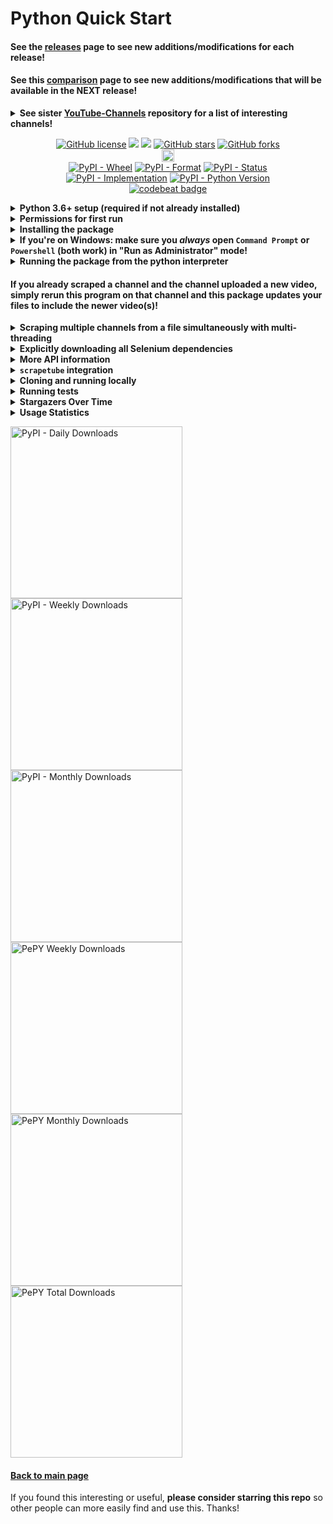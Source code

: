 # Python Quick Start

#### See the [releases](https://github.com/slow-but-steady/yt-videos-list/releases) page to see new additions/modifications for each release!
#### See this [comparison](https://github.com/slow-but-steady/yt-videos-list/compare/v0.6.3...main) page to see new additions/modifications that will be available in the NEXT release!

<details>
  <summary><b>See sister <a href="https://github.com/slow-but-steady/YouTube-Channels">YouTube-Channels</a> repository for a list of interesting channels!</b></summary></h3>

- The `YouTube-Channels` sister repository is a separate repository that uses this package to create a list of videos uploaded by every channel supported by the repository.
- The sister repository will update the lists of videos once a week.
- NOTE: In order to minimize the size of the sister repo, the repo contains the list of videos in ONLY the `csv` format, and not in `txt` or `md` format.
</details>

<p align="center">
  <a href="https://github.com/slow-but-steady/yt-videos-list/blob/main/LICENSE"><img alt="GitHub license" src="https://img.shields.io/github/license/slow-but-steady/yt-videos-list?color=yellow&labelColor=black"></a>
  <a href="https://docs.python.org/3/index.html">    <img src="https://img.shields.io/badge/python-3.6%2B-blue?labelColor=black"/></a>
  <a href="https://www.python.org/dev/peps/pep-0008"><img src="https://img.shields.io/badge/code%20style-PEP8-yellow.svg?labelColor=black"/></a>
  <a href="https://github.com/slow-but-steady/yt-videos-list/stargazers"><img alt="GitHub stars" src="https://img.shields.io/github/stars/slow-but-steady/yt-videos-list?color=blue&labelColor=black"></a>
  <a href="https://github.com/slow-but-steady/yt-videos-list/network"><img alt="GitHub forks" src="https://img.shields.io/github/forks/slow-but-steady/yt-videos-list?color=yellow&labelColor=black"></a>
  <br>
  <a href="https://badge.fury.io/py/yt-videos-list"><img src="https://badge.fury.io/py/yt-videos-list.svg" alt="PyPI version" height="20"></a>
  <br>
  <a href="https://pypi.org/project/yt-videos-list/"><img alt="PyPI - Wheel" src="https://img.shields.io/pypi/wheel/yt-videos-list?labelColor=black&label=PyPI%20-%20Wheel"></a>
  <a href="https://pypi.org/project/yt-videos-list/#files/"><img alt="PyPI - Format" src="https://img.shields.io/pypi/format/yt-videos-list?labelColor=black&label=PyPI%20-%20Format"></a>
  <a href="https://pypi.org/project/yt-videos-list/#history/"><img alt="PyPI - Status" src="https://img.shields.io/pypi/status/yt-videos-list?labelColor=black&label=PyPI%20-%20Status"></a>
  <br>
  <a href="https://pypi.org/project/yt-videos-list/"><img alt="PyPI - Implementation" src="https://img.shields.io/pypi/implementation/yt-videos-list?labelColor=black&label=PyPI%20-%20Implementation"></a>
  <a href="https://pypi.org/project/yt-videos-list/"><img alt="PyPI - Python Version" src="https://img.shields.io/pypi/pyversions/yt-videos-list?labelColor=black&label=PyPI%20-%20Python%20Version"></a>
  <br>
  <a href="https://codebeat.co/projects/github-com-slow-but-steady-yt_videos_list-master"><img src="https://codebeat.co/badges/46b103ed-da79-4893-96af-ce95c9149532" alt="codebeat badge"/></a>
</p>

<details>
  <summary><b>Python 3.6+ setup (required if not already installed)</b></summary>

This package uses [f-strings](https://cito.github.io/blog/f-strings/) (more [here](https://realpython.com/python-f-strings/)), and so requires Python 3.6+.

If you have an older version of Python, you can download Python 3.9.1 (follow links below) and follow the instructions to set up Python for your machine. If you want to install a different version, visit the [Python Downloads page](https://www.python.org/downloads/) and select the version you want.
- [macOS 64-bit installer](https://www.python.org/ftp/python/3.9.1/python-3.9.1-macosx10.9.pkg)
- [Windows x86-64 executable installer](https://www.python.org/ftp/python/3.9.1/python-3.9.1-amd64.exe)
- [Windows x86 executable installer](https://www.python.org/ftp/python/3.9.1/python-3.9.1.exe)
- [Gzipped source tarball](https://www.python.org/ftp/python/3.9.1/Python-3.9.1.tgz) (most useful for Linux)
</details>

<details>
  <summary><b>Permissions for first run</b></summary>

  This is required to make sure you can download and install the required Selenium binary dependencies.
  <details>
  <summary><b>On Windows: make sure you open <code>Command Prompt</code> or <code>Powershell</code> (both work) in "Run as Administrator" mode</b></summary>

  - shortcut: <kbd>⊞ Win</kbd> + <kbd>X</kbd> + <kbd>A</kbd>
  </details>
  <details>
    <summary><b>On Unix based machines (MacOS, Linux): make sure you have read and write access to <code>/usr/local/bin/</code></b></summary>

  - if you're not sure, open terminal and run `sudo chown $USER /usr/local/bin/`
  </details>
<br>
</details>

<details>
  <summary><b>Installing the package</b></summary>

After you install Python 3.6+ and ensure you have the required permissions as needed, enter the following in your command line:
```shell
# if something isn't working properly, try rerunning this
# the problem may have been fixed with a newer version

pip3 install -U yt-videos-list     # MacOS/Linux
pip  install -U yt-videos-list     # Windows


# if that doesn't work:

python3 -m pip install -U yt-videos-list     # MacOS/Linux
python  -m pip install -U yt-videos-list     # Windows
```
</details>

<details>
  <summary><b>If you're on Windows: make sure you <i>always</i> open <code>Command Prompt</code> or <code>Powershell</code> (both work) in "Run as Administrator" mode!</b></summary>

  - shortcut: <kbd>⊞ Win</kbd> + <kbd>X</kbd> + <kbd>A</kbd>
  - this allows `yt_videos_list` to update selenium webdriver binaries to be compatible with newer browser versions as browsers are updated (e.g. your Firefox browser updates from version 77 to version 82)
    - to see the commands being run, see the `yt_videos_list/docs/dependencies.json` file
</details>

<details>
  <summary><b>Running the package from the python interpreter</b></summary>

```shell
python3     # MacOS/Linux
python      # Windows
```
```python
from yt_videos_list import ListCreator


my_driver = 'firefox' # SUBSTITUTE DRIVER YOU WANT (options below)
lc = ListCreator(driver=my_driver, scroll_pause_time=0.8)


lc.create_list_for(url='https://www.youtube.com/user/schafer5')
lc.create_list_for(url='https://www.youtube.com/channel/UC8butISFwT-Wl7EV0hUK0BQ', log_silently=True)
# Set `log_silently` to `True` to mute program logging to the console.
# The program will log the prgram status and any program information
# to only the log file for the channel being scraped
# (this is useful when scraping multiple channels at once with multi-threading).
# By default, the program logs to both the log file for the channel being scraped AND the console.


# to name the file using the channel ID instead of the channel name, set file_name='id'
# this is useful when scraping multiple channels with the same name:
lc.create_list_for(url='https://www.youtube.com/channel/UCb2EYjrzI6WpNAmPZeihhag', file_name='id')
lc.create_list_for(url='https://www.youtube.com/channel/UCDzYhlGOvGqsYw8IaTKDT8g', file_name='id')

# for more details about this method:
help(lc.create_list_for)


# see the new files that were just created:
import os
os.system('ls -lt | head')                      # MacOS/Linux
os.system('dir /O-D | find "_videos_list"')     # Windows

# for more information on using the module:
help(lc)
```
- `driver` options include:
  - `'firefox'`
  - `'opera'`
  - `'safari'` (MacOS only)
  - `'chrome'`
  - `'brave'`
  - `'edge'` (Windows only!)
- increase `scroll_pause_time` for laggy internet and decrease `scroll_pause_time` for fast internet
</details>

#### If you already scraped a channel and the channel uploaded a new video, simply rerun this program on that channel and this package updates your files to include the newer video(s)!

<details>
  <summary><b>Scraping multiple channels from a file simultaneously with multi-threading</b></summary>

Add the url to every channel you want to extract information from in a `txt` file with every url placed on a new line.
- example: [`channels.txt`](./channels.txt) (NOTE this is a relative link, so this ***might*** not link properly on non-GitHub hosted sites!)

Enter the python interpreter:

```
python3     # MacOS/Linux
python      # Windows
```
```python
from yt_videos_list import ListCreator

lc = ListCreator(driver='firefox', scroll_pause_time=1.2)
lc.create_list_from(path_to_channel_urls_file='channels.txt', number_of_threads=4)

# configuring settings:
lc.create_list_from(
  path_to_channel_urls_file='channels.txt',
  number_of_threads=4,
  min_sleep=1,
  max_sleep=5,
  after_n_channels_pause_for_s=(20, 10),
  log_subthread_status_silently=False,
  log_subthread_info_silently=False
)                                                                     # defaults (keyword argument form)
lc.create_list_from('channels.txt', 4, 1, 5, (20, 10), False, False)  # defaults (positional argument form)
lc.create_list_from('channels.txt', min_sleep=3, max_sleep=10)        # modifying only min_sleep and max_sleep

help(lc.create_list_from) # see API method details
```
- See [Thread about multi-threading with yt_videos_list](https://github.com/slow-but-steady/yt-videos-list/discussions/11) for more information!

</details>

<details>
  <summary><b>Explicitly downloading all Selenium dependencies</b></summary>

Ideal if you use Selenium for other projects 😎
- Make sure you already have the `yt-videos-list` package installed (follow directions above for getting set up), then run the following:
```shell
pip3 install -U yt-videos-list # MacOS/Linux: ensure latest package
python3                        # MacOS/Linux: enter python interpreter
pip install -U yt-videos-list  # Windows:     ensure latest package
python                         # Windows:     enter python interpreter
```
```python
from yt_videos_list.download import selenium_webdriver_dependencies
selenium_webdriver_dependencies.download_all()
```
That's all! 🤓
</details>

<details>
  <summary><b>More API information</b></summary>

---
**NOTE** that you can also access all the information below from the Python interpreter by entering
```python
import yt_videos_list
help(yt_videos_list)
```

---
```python
# default options for the ListCreator object

ListCreator(
  txt=True,
  csv=True,
  md=True,
  reverse_chronological=True,
  headless=False,
  scroll_pause_time=0.8,
  driver='firefox',
  cookie_consent=False
  )
```
There are a number of optional arguments you can specify during the instantiation of the ListCreator object. The preceding arguments are run by default, but in case you want more flexibility, you can specify the:
- `driver` argument:
  - Firefox (default)
  - Opera
  - Safari (MacOS only)
  - Chrome
  - Brave
  - Edge (Windows only)
    - `driver='firefox'`
    - `driver='opera'`
    - `driver='safari'`
    - `driver='chrome'`
    - `driver='brave'`
    - `driver='edge'`
- `cookie_consent` argument:
  - `False` (default) - block all cookie options if prompted by YouTube (at consent.youtube.com)
  - `True` - accept all cookie options if prompted by YouTube (also at consent.youtube.com)
    - `cookie_consent=False` (default) OR `cookie_consent=True`
- `txt`, `csv`, `md` file type argument:
  - `True` (default) - create a file for the specified type
  - `False` - do not create a file for the specified type
    - `txt=True`  (default) OR `txt=False`
    - `csv=True`  (default) OR `csv=False`
    - ` md=True`  (default) OR ` md=False`
- `file_suffix` argument:
  - `True` (default) - add a file suffix to the output file name
    - `ChannelName_reverse_chronological_videos_list.csv`
    - `ChannelName_chronological_videos_list.csv`
  - `False` - do NOT add a file suffix to the output file name
    - this means if a reverse chronological file and a chronological file is made for the same channel, they will have the same name!
    - `ChannelName.csv` (reverse chronological output file)
    - `ChannelName.csv` (chronological output file)
      -> `file_suffix=True`  (default) OR `file_suffix=False`
- `all_video_data_in_memory` argument:
  - `False` (default) - do not scrape the entire page
  - `True`            - scrape the entire page (must ALSO set the `video_data_returned` attribute to `True` to return this data!)
    - `all_video_data_in_memory=False` (default) OR `all_video_data_in_memory=True`
- `video_data_returned` argument:
  - `False` (default) - do not return video data collected from the current scrape job (return dummy data instead: `[[0, '', '', '']]`)
  - `True` - return video data collected from the current scrape job
    - if `all_video_data_in_memory` attribute set to `False`, the returned data MIGHT not be the full data, and video numbering MIGHT be incorrect
    - set `all_video_data_in_memory` attribute to `True` to return ALL video data for channel (video number will then also ALWAYS be correct)
      - `video_data_returned=False` (default) OR `video_data_returned=True`
- `video_id_only` argument:
  - `False` (default) - include      the full URL             to video: `https://www.youtube.com/watch?v=ElevenChars`
  - `True`            - include only the identifier parameter to video:                                 `ElevenChars`
    - `video_id_only=False` (default) OR `video_id_only=True`
- `reverse_chronological` argument:
  - `True` (default) - write the files in order from most recent video to the oldest video
  - `False` - write the files in order from oldest video to the most recent video
    - `reverse_chronological=True` (default) OR `reverse_chronological=False`
- `headless` argument:
  - `False` (default) - run the driver with an open Selenium instance for viewing
  - `True` - run the driver in "invisible" mode
    - `headless=False` (default) OR `headless=True`
- `scroll_pause_time` argument:
  - any float values greater than `0` (default `0.8`)
    - The value you provide will be how long the program waits before trying to scroll the videos list page down for the channel you want to scrape. For fast internet connections, you may want to reduce the value, and for slow connections you may want to increase the value.
  - `scroll_pause_time=0.8` (default)
  - CAUTION: reducing this value too much will result in the program not capturing all the videos, so be careful! Experiment :)
- `verify_page_bottom_n_times` argument:
  - any int values greater than `0` (defaults to `3`)
  - NOTE: this argument is only used when CREATING a new file for a new channel, and is unused when UPDATING an existing file for an already scraped channel.
  - The value you provide will be how many times the program needs to verify it acually reached the bottom of the page before accepting it is the bottom of the page, and starting to write the information to the output file(s).
  - For channels that have uploaded THOUSANDS of videos, increase this value to a large number that you think should be sufficient to verify the program reached the bottom of the page.
  - To determine HOW large of a value you should provide, determine the length of time you'd like to wait before being reasonably sure that you reached the bottom of the page and it's not just YouTube's server trying to fetch the response from an old database entry, and divide the time you decided to wait by the `scroll_pause_time` argument.
    - For example, if you want to wait 45 seconds and you set the `scrioll_pause_time` value to `1.0`:
      -> `your_time / scroll_pause_time`
      -> `45 / 1.0`
      -> `45`
      -> therefore: `verify_page_bottom_n_times=45`
    - For channels with only a couple hundred videos (or less), the default value of verify_`page_bottom_n_times=3` **should** be sufficient.
  - See commit a68f8f62e5c343cbb0641125e271bb96cc4f0750 for more details.
- `file_buffering` argument:
  - any `int` values greater than `0` (default `-1`, which uses the default OS setting)
  - LEAVE THIS ALONE IF YOU'RE UNSURE!
  - Documentation:
    - https://docs.python.org/3/library/functions.html#open
  - Deep dive:
    - https://stackoverflow.com/questions/3167494/how-often-does-python-flush-to-a-file
    - https://stackoverflow.com/questions/10019456/usage-of-sys-stdout-flush-method
      - https://stackoverflow.com/questions/230751/how-can-i-flush-the-output-of-the-print-function
      - https://en.wikipedia.org/wiki/Data_buffer
      - https://stackoverflow.com/questions/1450551/buffered-vs-unbuffered-io
    - https://www.quora.com/What-does-flushing-files-or-Stdin-do-in-Python
    - https://www.quora.com/Whats-the-difference-between-buffered-I-O-and-unbuffered-I-O
    - https://stackoverflow.com/questions/8409050/unix-buffered-vs-unbuffered-i-o
    - https://medium.com/@bramblexu/three-ways-to-close-buffer-for-stdout-stdin-stderr-in-python-8be694bd2737
    - https://www.quora.com/In-C-what-does-buffering-I-O-or-buffered-I-O-mean

</details>

<details>
<summary><b><code>scrapetube</code> integration</b></summary>

[`scrapetube`](https://github.com/dermasmid/scrapetube) is a much more efficient backend developer tool that loads the videos uploaded by a channel. This package ***also*** supports loading information from playlists and searches, which `yt-videos-list` currently does not do. Integration with `scrapetube` will be available in a future `yt-videos-list` release!

To keep things backwards-compatible and maintainable, the `scrapetube` integration will be accessible through an almost identical, **separate** interface as the `ListCreator` interface, and the original `ListCreator` interface will continue to be available and continue to receive updates. 🤓

</details>

<details>
<summary><b>Cloning and running locally</b></summary>

To clone the repository and install the most updated version of the package that may not yet be available on the latest release through [PyPI](pypi.org/project/yt-videos-list/), run:
```
git clone https://github.com/slow-but-steady/yt-videos-list.git

cd yt_videos_list/python # MacOS/Linux
pip3 install .           # MacOS/Linux
# if that doesn't work:
python3 -m pip install . # MacOS/Linux

cd yt_videos_list\python # Windows
pip install .            # Windows
# if that doesn't work:
python -m pip install .  # Windows
```
To make your own changes to the `yt_videos_list` python package and run the changes locally:
```
# make changes to the codebase in the
# ===> /dev <=== directory
python3 minifier.py           # MacOS/Linux
pip3 install .                # MacOS/Linux

python minifier.py            # Windows
pip install .                 # Windows
```
NOTE that the changes you make to the codebase SHOULD BE MADE in the `yt_videos_list/python/dev` directory!!
  - the code in the `yt_videos_list/python/yt-videos-list` directory is minified with
    - leading indents stipped to the minimum (1 space for each nested scope)
    - whitespace for padding (e.g. extra spaces to align variable assignments) stripped
    - comments stripped
  - as a result, the code in the `yt_videos_list/python/yt-videos-list` directory is NOT human readable, and the `yt_videos_list/python/dev` directory should be used for development instead!
    - the `minifier.py` module performs all the code preprocessing and packages the code from `yt_videos_list/python/dev` into the final version seen in the `yt_videos_list/python/yt-videos-list` directory
    - so running `minifier.py` ***before*** installing the local package with `pip install .` (Windows) or `pip3 install .` is essential!
</details>

<details>
<summary><b>Running tests</b></summary>

The tests use the custom `ThreadWithResult` subclass of `threading.Thread` provided by the `save-thread-result` package, so make sure you install that module using
```
pip3 install -U save-thread-result     # MacOS/Linux
pip  install -U save-thread-result     # Windows

# if that doesn't work:

python3 -m pip install -U save-thread-result     # MacOS/Linux
python  -m pip install -U save-thread-result     # Windows
```

Then, make sure you're in the `yt_videos_list/python` directory, then run:
```
tests\run_tests.bat     # Windows
####       Any shell on   MacOS/Linux
bash tests/run_tests.sh # this works
csh  tests/run_tests.sh # this works
dash tests/run_tests.sh # this works
ksh  tests/run_tests.sh # this also works
tcsh tests/run_tests.sh # this works too
zsh  tests/run_tests.sh # this works as well
# you can try other shells and
# they should work too, since
# there's no special syntax in
# the run_tests.sh file
```
</details>

<details>
<summary><b>Stargazers Over Time</b></summary>

[![Stargazers over time](https://starchart.cc/slow-but-steady/yt-videos-list.svg)](https://starchart.cc/slow-but-steady/yt-videos-list)
</details>

<details>
  <summary><b>Usage Statistics</b></summary>

- [PePy](https://pepy.tech/project/yt-videos-list)
- [PyPi Stats](https://pypistats.org/packages/yt-videos-list)
</details>
<p>
  <a href="https://pypistats.org/packages/yt-videos-list"><img alt="PyPI - Daily Downloads" src="https://img.shields.io/pypi/dd/yt-videos-list?labelColor=black&color=blue&label=PyPI%20downloads%20%28excludes%20mirrors%29" width="275"></a>
  <a href="https://pypistats.org/packages/yt-videos-list"><img alt="PyPI - Weekly Downloads" src="https://img.shields.io/pypi/dw/yt-videos-list?labelColor=black&color=yellow&label=PyPI%20downloads%20%28excludes%20mirrors%29"width="275"></a>
  <a href="https://pypistats.org/packages/yt-videos-list"><img alt="PyPI - Monthly Downloads" src="https://img.shields.io/pypi/dm/yt-videos-list?labelColor=black&color=blue&label=PyPI%20downloads%20%28excludes%20mirrors%29"width="275"></a>
  <br>
  <a href="https://pepy.tech/project/yt-videos-list"><img alt="PePY Weekly Downloads" src="https://static.pepy.tech/personalized-badge/yt-videos-list?period=week&units=international_system&left_color=black&right_color=yellow&left_text=PePY%20Downloads/week%20%28includes%20mirrors%29" width="275"></a>
  <a href="https://pepy.tech/project/yt-videos-list"><img alt="PePY Monthly Downloads" src="https://static.pepy.tech/personalized-badge/yt-videos-list?period=month&units=international_system&left_color=black&right_color=blue&left_text=PePY%20Downloads/month%20%28includes%20mirrors%29" width="275"></a>
  <a href="https://pepy.tech/project/yt-videos-list"><img alt="PePY Total Downloads" src="https://static.pepy.tech/personalized-badge/yt-videos-list?period=total&units=international_system&left_color=black&right_color=yellow&left_text=PePY%20Downloads%20Total%20%28includes%20mirrors%29" width="275"></a>
  <br>
</p>

#### [Back to main page](https://github.com/slow-but-steady/yt-videos-list/)
If you found this interesting or useful, **please consider starring this repo** so other people can more easily find and use this. Thanks!
